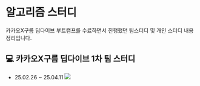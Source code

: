 # 알고리즘 스터디

카카오X구름 딥다이브 부트캠프를 수료하면서 진행했던 팀스터디 및 개인 스터디 내용 정리입니다.

## 💻 카카오X구름 딥다이브 1차 팀 스터디
- 25.02.26 ~ 25.04.11
<a href=https://github.com/beta-tester-team2> <img src="https://img.shields.io/badge/GitHub-%23121011.svg?logo=github&logoColor=white)"> 
